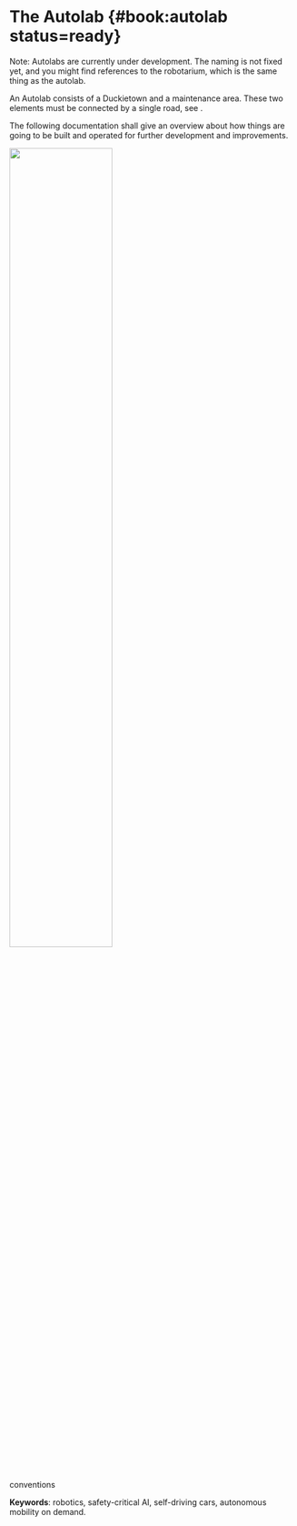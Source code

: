 # The Autolab {#book:autolab status=ready}

Note: Autolabs are currently under development. The naming is not fixed yet, and you might find references to the robotarium, which is the same thing as the autolab.

An Autolab consists of a Duckietown and a maintenance area. These two elements must be connected by a single road, see [](#fig:Autolab).

The following documentation shall give an overview about how things are going to be built and operated for further development and improvements.

<div figure-id="fig:Autolab">
<img src="images/autolab.png" style="width: 60%"/>
<figcaption>
conventions
</figcaption>
</div>


**Keywords**: robotics, safety-critical AI, self-driving cars, autonomous mobility on demand.
